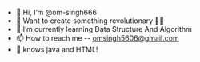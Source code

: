 - 👋 Hi, I’m @om-singh666
- 👀 Want to create something revolutionary 👨‍💻
- 🌱 I’m currently learning Data Structure And Algorithm
- 📫 How to reach me -- omsingh5606@gmail.com
- 💬 knows java and HTML!
<!---
om-singh666/om-singh666 is a ✨ special ✨ repository because its `README.md` (this file) appears on your GitHub profile.
You can click the Preview link to take a look at your changes.
--->
